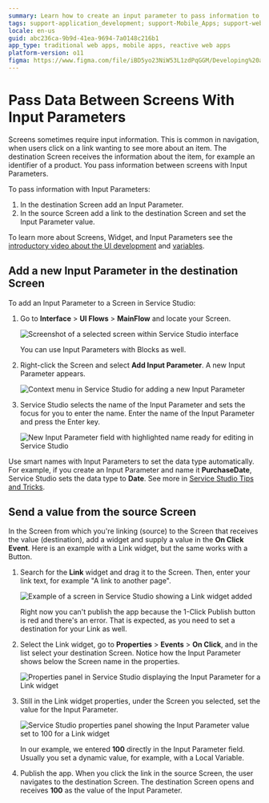 ```yaml
---
summary: Learn how to create an input parameter to pass information to the destination screen.
tags: support-application_development; support-Mobile_Apps; support-webapps
locale: en-us
guid: abc236ca-9b9d-41ea-9694-7a0148c216b1
app_type: traditional web apps, mobile apps, reactive web apps
platform-version: o11
figma: https://www.figma.com/file/iBD5yo23NiW53L1zdPqGGM/Developing%20an%20Application?node-id=249:20
---
```


# Pass Data Between Screens With Input Parameters

Screens sometimes require input information. This is common in navigation, when users click on a link wanting to see more about an item. The destination Screen receives the information about the item, for example an identifier of a product. You pass information between screens with Input Parameters.

To pass information with Input Parameters:

1. In the destination Screen add an Input Parameter.
2. In the source Screen add a link to the destination Screen and set the Input Parameter value.

<div class="info" markdown="1">

To learn more about Screens, Widget, and Input Parameters see the [introductory video about the UI development](https://www.outsystems.com/learn/lesson/1923/ui-development) and [variables](https://www.outsystems.com/learn/lesson/2069/variables).

</div>

## Add a new Input Parameter in the destination Screen

To add an Input Parameter to a Screen in Service Studio:

1. Go to **Interface** > **UI Flows** > **MainFlow** and locate your Screen.

    ![Screenshot of a selected screen within Service Studio interface](images/screen-selected-ss.png "Selected Screen in Service Studio")

    <div class="info" markdown="1">

    You can use Input Parameters with Blocks as well. 

    </div>
    
   
2. Right-click the Screen and select **Add Input Parameter**. A new Input Parameter appears. 

    ![Context menu in Service Studio for adding a new Input Parameter](images/help-menu-input-parameter-ss.png "Help menu to Create Input Parameter")

3. Service Studio selects the name of the Input Parameter and sets the focus for you to enter the name. Enter the name of the Input Parameter and press the Enter key.

    ![New Input Parameter field with highlighted name ready for editing in Service Studio](images/new-input-parameter-ss.png "Input Parameter with selected text name")


<div class="info" markdown="1">

Use smart names with Input Parameters to set the data type automatically. For example, if you create an Input Parameter and name it **PurchaseDate**, Service Studio sets the data type to **Date**. See more in [Service Studio Tips and Tricks](../../../getting-started/tips-tricks/tips-tricks.md#Guess_my_Attribute.2FVariable_Data_Type).

</div>

## Send a value from the source Screen

In the Screen from which you're linking (source) to the Screen that receives the value (destination), add a widget and supply a value in the **On Click Event**. Here is an example with a Link widget, but the same works with a Button.

1. Search for the **Link** widget and drag it to the Screen. Then, enter your link text, for example "A link to another page".
   
    ![Example of a screen in Service Studio showing a Link widget added](images/screen-with-link-ss.png "A Screen with a link")

    Right now you can't publish the app because the 1-Click Publish button is red and there's an error. That is expected, as you need to set a destination for your Link as well. 

2. Select the Link widget, go to **Properties** > **Events** > **On Click**, and in the list select your destination Screen. Notice how the Input Parameter shows below the Screen name in the properties.

    ![Properties panel in Service Studio displaying the Input Parameter for a Link widget](images/link-properties-input-parameter-ss.png "Link widget properties with the input parameter")
    
3. Still in the Link widget properties, under the Screen you selected, set the value for the Input Parameter.

    ![Service Studio properties panel showing the Input Parameter value set to 100 for a Link widget](images/link-properties-input-parameter-set-ss.png "Link widget properties with the input parameter set")

    In our example, we entered **100** directly in the Input Parameter field. Usually you set a dynamic value, for example, with a Local Variable.

4. Publish the app. When you click the link in the source Screen, the user navigates to the destination Screen. The destination Screen opens and receives **100** as the value of the Input Parameter.
